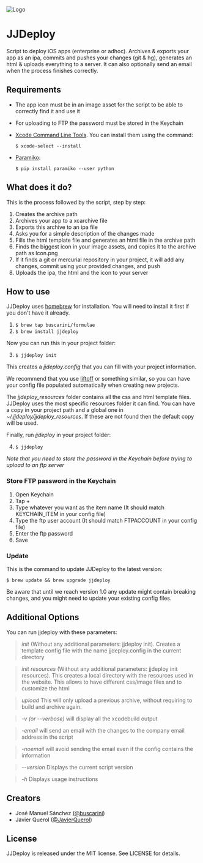 ![Logo](https://s3-eu-west-1.amazonaws.com/buscarini/jjdeploy.png "JJDeploy")

# JJDeploy

Script to deploy iOS apps (enterprise or adhoc). Archives &amp; exports your app as an ipa, commits and pushes your changes (git &amp; hg), generates an html &amp; uploads everything to a server. It can also optionally send an email when the process finishes correctly.

## Requirements

- The app icon must be in an image asset for the script to be able to correctly find it and use it
- For uploading to FTP the password must be stored in the Keychain
- [Xcode Command Line Tools](https://developer.apple.com/xcode/). You can install them using the command:

	`$ xcode-select --install`

- [Paramiko](http://www.paramiko.org):

	`$ pip install paramiko --user python`

## What does it do?

This is the process followed by the script, step by step:

1. Creates the archive path
2. Archives your app to a xcarchive file
3. Exports this archive to an ipa file
4. Asks you for a simple description of the changes made
5. Fills the html template file and generates an html file in the archive path
6. Finds the biggest icon in your image assets, and copies it to the archive path as Icon.png
7. If it finds a git or mercurial repository in your project, it will add any changes, commit using your provided changes, and push
8. Uploads the ipa, the html and the icon to your server

## How to use

JJDeploy uses [homebrew](http://brew.sh "Homebrew — The missing package manager for OS X") for installation. You will need to install it first if you don't have it already.

1. `$ brew tap buscarini/formulae`
2. `$ brew install jjdeploy`

Now you can run this in your project folder:

3. `$ jjdeploy init`

This creates a *jjdeploy.config* that you can fill with your project information.

We recommend that you use [liftoff](https://github.com/thoughtbot/liftoff) or something similar, so you can have your config file populated automatically when creating new projects.

The *jjdeploy_resources* folder contains all the css and html template files. JJDeploy uses the most specific resources folder it can find. You can have a copy in your project path and a global one in *~/.jjdeploy/jjdeploy_resources*. If these are not found then the default copy will be used.

Finally, run *jjdeploy* in your project folder: 

4. `$ jjdeploy`

*Note that you need to store the password in the Keychain before trying to upload to an ftp server*

### Store FTP password in the Keychain

1. Open Keychain
2. Tap +
3. Type whatever you want as the item name (It should match KEYCHAIN_ITEM in your config file)
4. Type the ftp user account (It should match FTPACCOUNT in your config file)
5. Enter the ftp password
6. Save


### Update

This is the command to update JJDeploy to the latest version:

`$ brew update && brew upgrade jjdeploy`

Be aware that until we reach version 1.0 any update might contain breaking changes, and you might need to update your existing config files.

## Additional Options

You can run jjdeploy with these parameters:

> *init* (Without any additional parameters: jjdeploy init). Creates a template config file with the name jjdeploy.config in the current directory

> *init resources* (Without any additional parameters: jjdeploy init resources). This creates a local directory with the resources used in the website. This allows to have different css/image files and to customize the html

> *upload* This will only upload a previous archive, without requiring to build and archive again.

> *-v (or --verbose)* will display all the xcodebuild output

> *-email* will send an email with the changes to the company email address in the script

> *-noemail* will avoid sending the email even if the config contains the information

> *--version* Displays the current script version

> *-h* Displays usage instructions

## Creators

- José Manuel Sánchez ([@buscarini](https://twitter.com/buscarini))
- Javier Querol ([@JavierQuerol](https://twitter.com/JavierQuerol))

## License

JJDeploy is released under the MIT license. See LICENSE for details.
